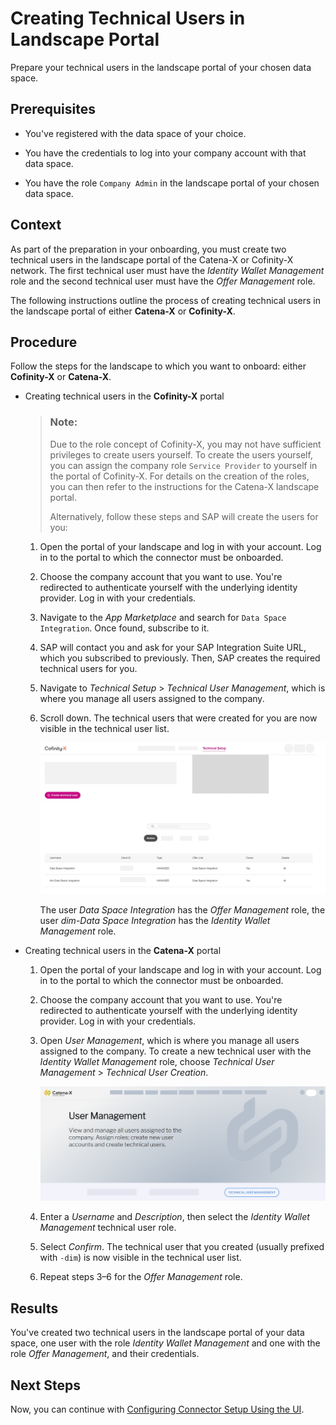 <!-- loiob95f0ef5f2d048dd814a9b09280d944f -->

# Creating Technical Users in Landscape Portal

Prepare your technical users in the landscape portal of your chosen data space.



<a name="loiob95f0ef5f2d048dd814a9b09280d944f__section_bpq_n1q_42c"/>

## Prerequisites

-   You've registered with the data space of your choice.

-   You have the credentials to log into your company account with that data space.

-   You have the role `Company Admin` in the landscape portal of your chosen data space.




<a name="loiob95f0ef5f2d048dd814a9b09280d944f__section_ycv_41q_42c"/>

## Context

As part of the preparation in your onboarding, you must create two technical users in the landscape portal of the Catena-X or Cofinity-X network. The first technical user must have the *Identity Wallet Management* role and the second technical user must have the *Offer Management* role.

The following instructions outline the process of creating technical users in the landscape portal of either **Catena-X** or **Cofinity-X**.



<a name="loiob95f0ef5f2d048dd814a9b09280d944f__section_hrv_p1q_42c"/>

## Procedure

Follow the steps for the landscape to which you want to onboard: either **Cofinity-X** or **Catena-X**.

-   Creating technical users in the **Cofinity-X** portal

    > ### Note:  
    > Due to the role concept of Cofinity-X, you may not have sufficient privileges to create users yourself. To create the users yourself, you can assign the company role `Service Provider` to yourself in the portal of Cofinity-X. For details on the creation of the roles, you can then refer to the instructions for the Catena-X landscape portal.
    > 
    > Alternatively, follow these steps and SAP will create the users for you:

    1.  Open the portal of your landscape and log in with your account. Log in to the portal to which the connector must be onboarded.
    2.  Choose the company account that you want to use. You're redirected to authenticate yourself with the underlying identity provider. Log in with your credentials.
    3.  Navigate to the *App Marketplace* and search for `Data Space Integration`. Once found, subscribe to it.
    4.  SAP will contact you and ask for your SAP Integration Suite URL, which you subscribed to previously. Then, SAP creates the required technical users for you.
    5.  Navigate to *Technical Setup* \> *Technical User Management*, which is where you manage all users assigned to the company.
    6.  Scroll down. The technical users that were created for you are now visible in the technical user list.

        ![](images/Creating_Technical_Users_in_the_Cofinity-X_Portal_8551429.png)

        The user *Data Space Integration* has the *Offer Management* role, the user *dim-Data Space Integration* has the *Identity Wallet Management* role.


-   Creating technical users in the **Catena-X** portal

    1.  Open the portal of your landscape and log in with your account. Log in to the portal to which the connector must be onboarded.
    2.  Choose the company account that you want to use. You're redirected to authenticate yourself with the underlying identity provider. Log in with your credentials.
    3.  Open *User Management*, which is where you manage all users assigned to the company. To create a new technical user with the *Identity Wallet Management* role, choose *Technical User Management* \> *Technical User Creation*.

        ![This screenshot of the Catena-X landscape portal highlights the section User Management with the button Technical User Management.](images/DSI_catena-x-onboarding-user-management_74e0cb8.png)

    4.  Enter a *Username* and *Description*, then select the *Identity Wallet Management* technical user role.
    5.  Select *Confirm*. The technical user that you created \(usually prefixed with `-dim`\) is now visible in the technical user list.
    6.  Repeat steps 3–6 for the *Offer Management* role.




<a name="loiob95f0ef5f2d048dd814a9b09280d944f__section_mk4_v1q_42c"/>

## Results

You've created two technical users in the landscape portal of your data space, one user with the role *Identity Wallet Management* and one with the role *Offer Management*, and their credentials.



<a name="loiob95f0ef5f2d048dd814a9b09280d944f__section_phy_v1q_42c"/>

## Next Steps

Now, you can continue with [Configuring Connector Setup Using the UI](configuring-connector-setup-using-the-ui-4909d3f.md).

